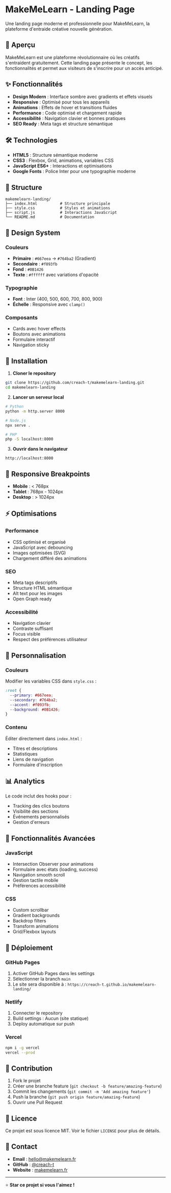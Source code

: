 # MakeMeLearn - Landing Page

Une landing page moderne et professionnelle pour MakeMeLearn, la plateforme d'entraide créative nouvelle génération.

## 🚀 Aperçu

MakeMeLearn est une plateforme révolutionnaire où les créatifs s'entraident gratuitement. Cette landing page présente le concept, les fonctionnalités et permet aux visiteurs de s'inscrire pour un accès anticipé.

## ✨ Fonctionnalités

- **Design Modern** : Interface sombre avec gradients et effets visuels
- **Responsive** : Optimisé pour tous les appareils
- **Animations** : Effets de hover et transitions fluides
- **Performance** : Code optimisé et chargement rapide
- **Accessibilité** : Navigation clavier et bonnes pratiques
- **SEO Ready** : Meta tags et structure sémantique

## 🛠️ Technologies

- **HTML5** : Structure sémantique moderne
- **CSS3** : Flexbox, Grid, animations, variables CSS
- **JavaScript ES6+** : Interactions et optimisations
- **Google Fonts** : Police Inter pour une typographie moderne

## 📁 Structure

```
makemelearn-landing/
├── index.html          # Structure principale
├── style.css           # Styles et animations
├── script.js           # Interactions JavaScript
└── README.md           # Documentation
```

## 🎨 Design System

### Couleurs
- **Primaire** : `#667eea` → `#764ba2` (Gradient)
- **Secondaire** : `#f093fb`
- **Fond** : `#0B1426`
- **Texte** : `#ffffff` avec variations d'opacité

### Typographie
- **Font** : Inter (400, 500, 600, 700, 800, 900)
- **Échelle** : Responsive avec `clamp()`

### Composants
- Cards avec hover effects
- Boutons avec animations
- Formulaire interactif
- Navigation sticky

## 🚀 Installation

1. **Cloner le repository**
```bash
git clone https://github.com/creach-t/makemelearn-landing.git
cd makemelearn-landing
```

2. **Lancer un serveur local**
```bash
# Python
python -m http.server 8000

# Node.js
npx serve .

# PHP
php -S localhost:8000
```

3. **Ouvrir dans le navigateur**
```
http://localhost:8000
```

## 📱 Responsive Breakpoints

- **Mobile** : < 768px
- **Tablet** : 768px - 1024px
- **Desktop** : > 1024px

## ⚡ Optimisations

### Performance
- CSS optimisé et organisé
- JavaScript avec debouncing
- Images optimisées (SVG)
- Chargement différé des animations

### SEO
- Meta tags descriptifs
- Structure HTML sémantique
- Alt text pour les images
- Open Graph ready

### Accessibilité
- Navigation clavier
- Contraste suffisant
- Focus visible
- Respect des préférences utilisateur

## 🔧 Personnalisation

### Couleurs
Modifier les variables CSS dans `style.css` :
```css
:root {
  --primary: #667eea;
  --secondary: #764ba2;
  --accent: #f093fb;
  --background: #0B1426;
}
```

### Contenu
Éditer directement dans `index.html` :
- Titres et descriptions
- Statistiques
- Liens de navigation
- Formulaire d'inscription

## 📊 Analytics

Le code inclut des hooks pour :
- Tracking des clics boutons
- Visibilité des sections
- Événements personnalisés
- Gestion d'erreurs

## 🌟 Fonctionnalités Avancées

### JavaScript
- Intersection Observer pour animations
- Formulaire avec états (loading, success)
- Navigation smooth scroll
- Gestion tactile mobile
- Préférences accessibilité

### CSS
- Custom scrollbar
- Gradient backgrounds
- Backdrop filters
- Transform animations
- Grid/Flexbox layouts

## 🚀 Déploiement

### GitHub Pages
1. Activer GitHub Pages dans les settings
2. Sélectionner la branch `main`
3. Le site sera disponible à : `https://creach-t.github.io/makemelearn-landing/`

### Netlify
1. Connecter le repository
2. Build settings : Aucun (site statique)
3. Deploy automatique sur push

### Vercel
```bash
npm i -g vercel
vercel --prod
```

## 🤝 Contribution

1. Fork le projet
2. Créer une branche feature (`git checkout -b feature/amazing-feature`)
3. Commit les changements (`git commit -m 'Add amazing feature'`)
4. Push la branche (`git push origin feature/amazing-feature`)
5. Ouvrir une Pull Request

## 📝 Licence

Ce projet est sous licence MIT. Voir le fichier `LICENSE` pour plus de détails.

## 📧 Contact

- **Email** : hello@makemelearn.fr
- **GitHub** : [@creach-t](https://github.com/creach-t)
- **Website** : [makemelearn.fr](https://makemelearn.fr)

---

⭐ **Star ce projet si vous l'aimez !**